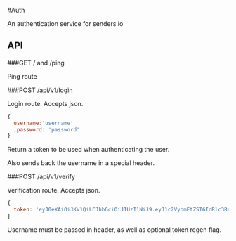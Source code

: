 #Auth

An authentication service for senders.io

## API

###GET /  and /ping

Ping route

###POST /api/v1/login

Login route. Accepts json.

```javascript
{
  username:'username'
  ,password: 'password'
}
```

Return a token to be used when authenticating the user.

Also sends back the username in a special header.

###POST /api/v1/verify

Verification route. Accepts json.

```javascript
{
  token: 'eyJ0eXAiOiJKV1QiLCJhbGciOiJIUzI1NiJ9.eyJ1c2VybmFtZSI6InRlc3RndXkiLCJpYXQiOjEsImV4cCI6IjE1IiwiaXNzIjoiaW8uc2VuZGVycy5hdXRoIn0.FEnYK839D1mM6uKByiZaZGrQIrbtj0dx_KFSpCgguo0'
}
```

Username must be passed in header, as well as optional token regen flag.
